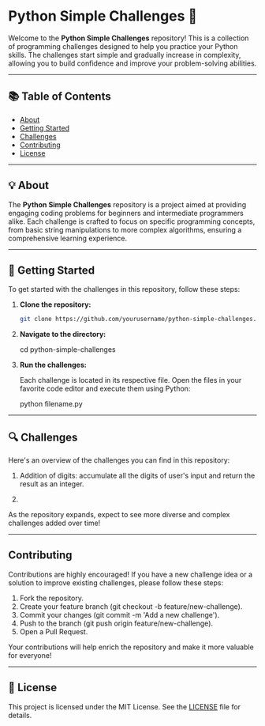 # Python Simple Challenges 🐍

Welcome to the **Python Simple Challenges** repository! This is a collection of programming challenges designed to help you practice your Python skills. The challenges start simple and gradually increase in complexity, allowing you to build confidence and improve your problem-solving abilities.

---

## 📚 Table of Contents

- [About](#about)
- [Getting Started](#getting-started)
- [Challenges](#challenges)
- [Contributing](#contributing)
- [License](#license)

---

## 💡 About

The **Python Simple Challenges** repository is a project aimed at providing engaging coding problems for beginners and intermediate programmers alike. Each challenge is crafted to focus on specific programming concepts, from basic string manipulations to more complex algorithms, ensuring a comprehensive learning experience.

---

## 🚀 Getting Started

To get started with the challenges in this repository, follow these steps:

1. **Clone the repository:**

   ```bash
   git clone https://github.com/yourusername/python-simple-challenges.git# python-simple-challenges
   ```

2. **Navigate to the directory:**

   cd python-simple-challenges

3. **Run the challenges:**

   Each challenge is located in its respective file. Open the files in your favorite code editor and execute them using Python:

   python filename.py

---

## 🔍 Challenges

Here's an overview of the challenges you can find in this repository:

1. Addition of digits: accumulate all the digits of user's input and return the result as an integer.

2.

As the repository expands, expect to see more diverse and complex challenges added over time!

---

## Contributing

Contributions are highly encouraged! If you have a new challenge idea or a solution to improve existing challenges, please follow these steps:

1. Fork the repository.
2. Create your feature branch (git checkout -b feature/new-challenge).
3. Commit your changes (git commit -m 'Add a new challenge').
4. Push to the branch (git push origin feature/new-challenge).
5. Open a Pull Request.

Your contributions will help enrich the repository and make it more valuable for everyone!

---

## 📄 License

This project is licensed under the MIT License. See the [LICENSE](LICENSE) file for details.
